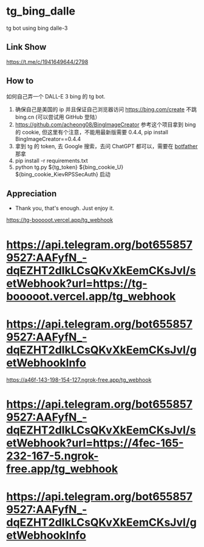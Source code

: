 # tg_bing_dalle
tg bot using bing dalle-3

## Link Show 

https://t.me/c/1941649644/2798


## How to

如何自己弄一个 DALL-E 3 bing 的 tg bot.
1. 确保自己是美国的 ip 并且保证自己浏览器访问 https://bing.com/create 不跳 bing.cn (可以尝试用 GitHub 登陆）
2. https://github.com/acheong08/BingImageCreator 参考这个项目拿到 bing 的 cookie, 但这里有个注意，不能用最新版需要 0.4.4, pip install BingImageCreator==0.4.4
3. 拿到 tg 的 token, 去 Google 搜索，去问 ChatGPT 都可以，需要在 [botfather](https://t.me/BotFather) 那拿
4. pip install -r requirements.txt
5. python tg.py ${tg_token} ${bing_cookie_U} ${bing_cookie_KievRPSSecAuth} 启动

## Appreciation

- Thank you, that's enough. Just enjoy it.

https://tg-booooot.vercel.app/tg_webhook
# https://api.telegram.org/bot6558579527:AAFyfN_-dqEZHT2dIkLCsQKvXkEemCKsJvI/setWebhook?url=https://tg-booooot.vercel.app/tg_webhook
# https://api.telegram.org/bot6558579527:AAFyfN_-dqEZHT2dIkLCsQKvXkEemCKsJvI/getWebhookInfo


https://a46f-143-198-154-127.ngrok-free.app/tg_webhook
# https://api.telegram.org/bot6558579527:AAFyfN_-dqEZHT2dIkLCsQKvXkEemCKsJvI/setWebhook?url=https://4fec-165-232-167-5.ngrok-free.app/tg_webhook
# https://api.telegram.org/bot6558579527:AAFyfN_-dqEZHT2dIkLCsQKvXkEemCKsJvI/getWebhookInfo

